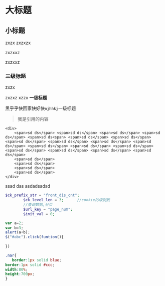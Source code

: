 # 大标题

## 小标题
zxzx
zxzxzx

zxzxxz

zxzxxz

### 三级标题

zxzx

zxzxz
xzzx
**一级标题**

黑乎乎快回家快好快`njhhkj`一级标题
>我是引用的内容


```
<div>
    <span>sd ds</span> <span>sd ds</span> <span>sd ds</span> <span>sd ds</span> <span>sd ds<span> <span>sd ds</span> <span>sd ds</span> <span>sd ds</span> <span>sd ds</span> <span>sd ds</span> <span>sd ds</span> <span>sd ds</span> <span>sd ds</span> <span>sd ds</span> <span>sd ds</span> <span>sd ds</span> <span>sd ds</span> <span>sd ds</span>  
    <span>sd ds</span> 
    <span>sd ds</span> 
    <span>sd ds</span> 
    <span>sd ds</span> 
</div>
```
ssad das asdadsadsd
```php
$ck_prefix_str = "front_dis_cnt";
        $ck_level_len = 3;      //cookie的级别数
        //查询数据,分页
        $url_key = "page_num";
        $init_val = 0;
```
```javascript
var a=2;
var b=3;
alert(a+b);
$("#abc").click(funtion(){
    
})
```

```css
.nar{
   border:1px solid blue;
border:1px solid #ccc;
width:80%;
height:700px;
}
```
